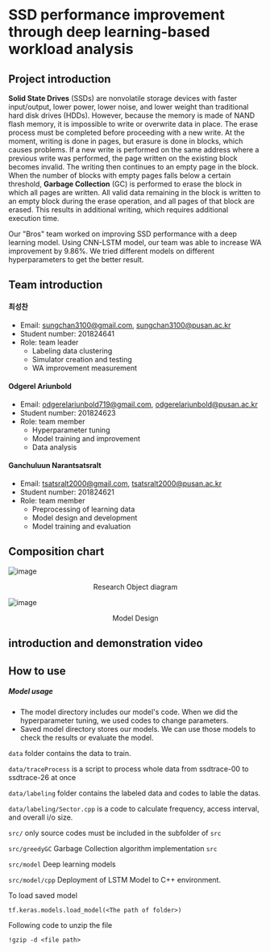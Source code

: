 # SSD performance improvement through deep learning-based workload analysis

## Project introduction
<b>Solid State Drives</b> (SSDs) are nonvolatile storage devices with faster input/output, lower power, lower noise, and lower weight than traditional hard disk drives (HDDs). However, because the memory is made of NAND flash memory, it is impossible to write or overwrite data in place. The erase process must be completed before proceeding with a new write. At the moment, writing is done in pages, but erasure is done in blocks, which causes problems. If a new write is performed on the same address where a previous write was performed, the page written on the existing block becomes invalid. The writing then continues to an empty page in the block. When the number of blocks with empty pages falls below a certain threshold, <b>Garbage Collection</b> (GC) is performed to erase the block in which all pages are written. All valid data remaining in the block is written to an empty block during the erase operation, and all pages of that block are erased. This results in additional writing, which requires additional execution time. 

Our "Bros" team worked on improving SSD performance with a deep learning model. Using CNN-LSTM model, our team was able to increase WA improvement by 9.86%. We tried different models on different hyperparameters to get the better result.

## Team introduction

#### 최성찬
* Email: sungchan3100@gmail.com, sungchan3100@pusan.ac.kr
* Student number: 201824641
* Role: team leader
  - Labeling data clustering
  - Simulator creation and testing
  - WA improvement measurement

#### Odgerel Ariunbold
* Email: odgerelariunbold719@gmail.com, odgerelariunbold@pusan.ac.kr
* Student number: 201824623
* Role: team member 
  - Hyperparameter tuning
  - Model training and improvement
  - Data analysis

#### Ganchuluun Narantsatsralt
* Email: tsatsralt2000@gmail.com, tsatsralt2000@pusan.ac.kr
* Student number: 201824621
* Role: team member
  - Preprocessing of learning data
  - Model design and development
  - Model training and evaluation

## Composition chart

![image](https://user-images.githubusercontent.com/115723043/195658439-8393a8b0-ba13-46ac-a066-cf8f93f77b6e.png)
<div align="center">
  <p> Research Object diagram </p>
</div>

![image](https://user-images.githubusercontent.com/115723043/195658404-26ade6a7-19e4-479d-808b-e6cdc936f800.png)
<div align="center">
  <p> Model Design </p>
</div>

## introduction and demonstration video

## How to use

##### Model usage
- The model directory includes our model's code. When we did the hyperparameter tuning, we used codes to change parameters.
- Saved model directory stores our models. We can use those models to check the results or evaluate the model.

```data``` folder contains the data to train. 

  ```data/traceProcess``` is a script to process whole data from ssdtrace-00 to ssdtrace-26 at once

  ```data/labeling``` folder contains the labeled data and codes to lable the datas.

  ```data/labeling/Sector.cpp``` is a code to calculate frequency, access interval, and overall i/o size.

```src/``` only source codes must be included in the subfolder of ```src```   

```src/greedyGC``` Garbage Collection algorithm implementation ```src```

```src/model``` Deep learning models

```src/model/cpp``` Deployment of LSTM Model to C++ environment. 


To load saved model
```
tf.keras.models.load_model(<The path of folder>)
```

Following code to unzip the file
```
!gzip -d <file path>
```
